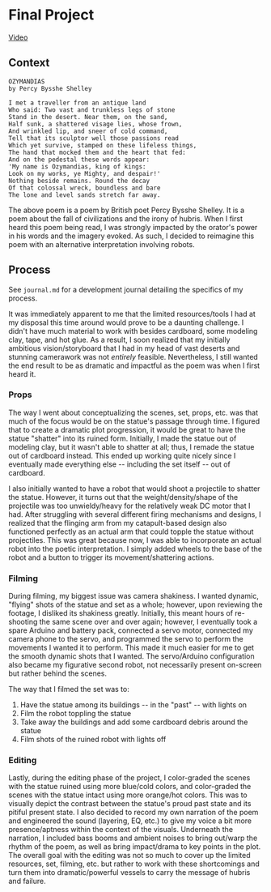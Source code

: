# Final Project

[Video](https://youtu.be/Ob3NUjiseaU)

## Context

```
OZYMANDIAS
by Percy Bysshe Shelley

I met a traveller from an antique land
Who said: Two vast and trunkless legs of stone
Stand in the desert. Near them, on the sand,
Half sunk, a shattered visage lies, whose frown,
And wrinkled lip, and sneer of cold command,
Tell that its sculptor well those passions read
Which yet survive, stamped on these lifeless things,
The hand that mocked them and the heart that fed:
And on the pedestal these words appear:
'My name is Ozymandias, king of kings:
Look on my works, ye Mighty, and despair!'
Nothing beside remains. Round the decay
Of that colossal wreck, boundless and bare
The lone and level sands stretch far away.
```

The above poem is a poem by British poet Percy Bysshe Shelley. It is a poem about the fall of civilizations and the irony of hubris. When I first heard this poem being read, I was strongly impacted by the orator's power in his words and the imagery evoked. As such, I decided to reimagine this poem with an alternative interpretation involving robots.

## Process

See `journal.md` for a development journal detailing the specifics of my process.

It was immediately apparent to me that the limited resources/tools I had at my disposal this time around would prove to be a daunting challenge. I didn't have much material to work with besides cardboard, some modeling clay, tape, and hot glue. As a result, I soon realized that my initially ambitious vision/storyboard that I had in my head of vast deserts and stunning camerawork was not *entirely* feasible. Nevertheless, I still wanted the end result to be as dramatic and impactful as the poem was when I first heard it.

### Props

The way I went about conceptualizing the scenes, set, props, etc. was that much of the focus would be on the statue's passage through time. I figured that to create a dramatic plot progression, it would be great to have the statue "shatter" into its ruined form. Initially, I made the statue out of modeling clay, but it wasn't able to shatter at all; thus, I remade the statue out of cardboard instead. This ended up working quite nicely since I eventually made everything else -- including the set itself -- out of cardboard.

I also initially wanted to have a robot that would shoot a projectile to shatter the statue. However, it turns out that the weight/density/shape of the projectile was too unwieldy/heavy for the relatively weak DC motor that I had. After struggling with several different firing mechanisms and designs, I realized that the flinging arm from my catapult-based design also functioned perfectly as an actual arm that could topple the statue without projectiles. This was great because now, I was able to incorporate an actual robot into the poetic interpretation. I simply added wheels to the base of the robot and a button to trigger its movement/shattering actions.

### Filming

During filming, my biggest issue was camera shakiness. I wanted dynamic, "flying" shots of the statue and set as a whole; however, upon reviewing the footage, I disliked its shakiness greatly. Initially, this meant hours of re-shooting the same scene over and over again; however, I eventually took a spare Arduino and battery pack, connected a servo motor, connected my camera phone to the servo, and programmed the servo to perform the movements I wanted it to perform. This made it much easier for me to get the smooth dynamic shots that I wanted. The servo/Arduino configuration also became my figurative second robot, not necessarily present on-screen but rather behind the scenes.

The way that I filmed the set was to:

1. Have the statue among its buildings -- in the "past" -- with lights on
2. Film the robot toppling the statue
3. Take away the buildings and add some cardboard debris around the statue
4. Film shots of the ruined robot with lights off

### Editing

Lastly, during the editing phase of the project, I color-graded the scenes with the statue ruined using more blue/cold colors, and color-graded the scenes with the statue intact using more orange/hot colors. This was to visually depict the contrast between the statue's proud past state and its pitiful present state. I also decided to record my own narration of the poem and engineered the sound (layering, EQ, etc.) to give my voice a bit more presence/aptness within the context of the visuals. Underneath the narration, I included bass booms and ambient noises to bring out/warp the rhythm of the poem, as well as bring impact/drama to key points in the plot. The overall goal with the editing was not so much to cover up the limited resources, set, filming, etc. but rather to work with these shortcomings and turn them into dramatic/powerful vessels to carry the message of hubris and failure.
